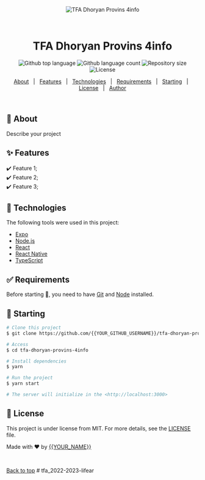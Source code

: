 <div align="center" id="top"> 
  <img src="./.github/app.gif" alt="TFA Dhoryan Provins 4info" />

  &#xa0;

  <!-- <a href="https://tfadhoryanprovins4info.netlify.app">Demo</a> -->
</div>

<h1 align="center">TFA Dhoryan Provins 4info</h1>

<p align="center">
  <img alt="Github top language" src="https://img.shields.io/github/languages/top/{{YOUR_GITHUB_USERNAME}}/tfa-dhoryan-provins-4info?color=56BEB8">

  <img alt="Github language count" src="https://img.shields.io/github/languages/count/{{YOUR_GITHUB_USERNAME}}/tfa-dhoryan-provins-4info?color=56BEB8">

  <img alt="Repository size" src="https://img.shields.io/github/repo-size/{{YOUR_GITHUB_USERNAME}}/tfa-dhoryan-provins-4info?color=56BEB8">

  <img alt="License" src="https://img.shields.io/github/license/{{YOUR_GITHUB_USERNAME}}/tfa-dhoryan-provins-4info?color=56BEB8">

  <!-- <img alt="Github issues" src="https://img.shields.io/github/issues/{{YOUR_GITHUB_USERNAME}}/tfa-dhoryan-provins-4info?color=56BEB8" /> -->

  <!-- <img alt="Github forks" src="https://img.shields.io/github/forks/{{YOUR_GITHUB_USERNAME}}/tfa-dhoryan-provins-4info?color=56BEB8" /> -->

  <!-- <img alt="Github stars" src="https://img.shields.io/github/stars/{{YOUR_GITHUB_USERNAME}}/tfa-dhoryan-provins-4info?color=56BEB8" /> -->
</p>

<!-- Status -->

<!-- <h4 align="center"> 
	🚧  TFA Dhoryan Provins 4info 🚀 Under construction...  🚧
</h4> 

<hr> -->

<p align="center">
  <a href="#dart-about">About</a> &#xa0; | &#xa0; 
  <a href="#sparkles-features">Features</a> &#xa0; | &#xa0;
  <a href="#rocket-technologies">Technologies</a> &#xa0; | &#xa0;
  <a href="#white_check_mark-requirements">Requirements</a> &#xa0; | &#xa0;
  <a href="#checkered_flag-starting">Starting</a> &#xa0; | &#xa0;
  <a href="#memo-license">License</a> &#xa0; | &#xa0;
  <a href="https://github.com/{{YOUR_GITHUB_USERNAME}}" target="_blank">Author</a>
</p>

<br>

## :dart: About ##

Describe your project

## :sparkles: Features ##

:heavy_check_mark: Feature 1;\
:heavy_check_mark: Feature 2;\
:heavy_check_mark: Feature 3;

## :rocket: Technologies ##

The following tools were used in this project:

- [Expo](https://expo.io/)
- [Node.js](https://nodejs.org/en/)
- [React](https://pt-br.reactjs.org/)
- [React Native](https://reactnative.dev/)
- [TypeScript](https://www.typescriptlang.org/)

## :white_check_mark: Requirements ##

Before starting :checkered_flag:, you need to have [Git](https://git-scm.com) and [Node](https://nodejs.org/en/) installed.

## :checkered_flag: Starting ##

```bash
# Clone this project
$ git clone https://github.com/{{YOUR_GITHUB_USERNAME}}/tfa-dhoryan-provins-4info

# Access
$ cd tfa-dhoryan-provins-4info

# Install dependencies
$ yarn

# Run the project
$ yarn start

# The server will initialize in the <http://localhost:3000>
```

## :memo: License ##

This project is under license from MIT. For more details, see the [LICENSE](LICENSE.md) file.


Made with :heart: by <a href="https://github.com/{{YOUR_GITHUB_USERNAME}}" target="_blank">{{YOUR_NAME}}</a>

&#xa0;

<a href="#top">Back to top</a>
#   t f a _ 2 0 2 2 - 2 0 2 3 - l i f e a r  
 